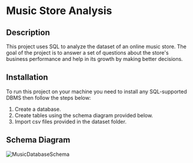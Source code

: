 # Music Store Analysis

## Description

This project uses SQL to analyze the dataset of an online music store. The goal of the project is to answer a set of questions about the store's business performance and help in its growth by making better decisions.

## Installation

To run this project on your machine you need to install any SQL-supported DBMS then follow the steps below:
1. Create a database.
2. Create tables using the schema diagram provided below.
3. Import csv files provided in the dataset folder.

## Schema Diagram

![MusicDatabaseSchema](https://github.com/DivyaChhaprwal/Music-Store-Analysis/assets/69366843/2a5a83bc-1cf6-4ad2-abe6-50c3629af93a)
